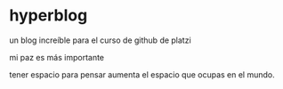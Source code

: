 # hyperblog

un blog increíble para el curso de github de platzi

mi paz es más importante

tener espacio para pensar aumenta el espacio que ocupas en el mundo.

